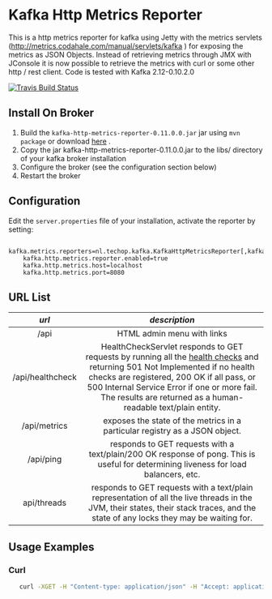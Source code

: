 Kafka Http Metrics Reporter
==============================

This is a http metrics reporter for kafka using
Jetty with the metrics servlets (http://metrics.codahale.com/manual/servlets/kafka ) for exposing the metrics as JSON Objects.
Instead of retrieving metrics through JMX with JConsole it is now possible to retrieve the metrics with curl or some other http / rest client.
Code is tested with Kafka 2.12-0.10.2.0

[![Travis Build Status](https://secure.travis-ci.org/arnobroekhof/kafka-http-metrics-reporter.png)](http://travis-ci.org/arnobroekhof/kafka-http-metrics-reporter)

Install On Broker
------------

1. Build the `kafka-http-metrics-reporter-0.11.0.0.jar` jar using `mvn package` or download [here](https://github.com/arnobroekhof/kafka-http-metrics-reporter/archive/kafka_2.12-0.11.0.0.zip) .
2. Copy the jar kafka-http-metrics-reporter-0.11.0.0.jar to the libs/
   directory of your kafka broker installation
3. Configure the broker (see the configuration section below)
4. Restart the broker

Configuration
------------

Edit the `server.properties` file of your installation, activate the reporter by setting:

```
    kafka.metrics.reporters=nl.techop.kafka.KafkaHttpMetricsReporter[,kafka.metrics.KafkaCSVMetricsReporter[,....]]
    kafka.http.metrics.reporter.enabled=true
    kafka.http.metrics.host=localhost
    kafka.http.metrics.port=8080
```

URL List
------------

| *url* | *description* |
|:-----:|:-------------:|
| /api  | HTML admin menu with links |
| /api/healthcheck | HealthCheckServlet responds to GET requests by running all the [health checks](#health-checks) and returning 501 Not Implemented if no health checks are registered, 200 OK if all pass, or 500 Internal Service Error if one or more fail. The results are returned as a human-readable text/plain entity. |
| /api/metrics | exposes the state of the metrics in a particular registry as a JSON object. |
| /api/ping | responds to GET requests with a text/plain/200 OK response of pong. This is useful for determining liveness for load balancers, etc. |
| api/threads | responds to GET requests with a text/plain representation of all the live threads in the JVM, their states, their stack traces, and the state of any locks they may be waiting for. |

Usage Examples
------------

### Curl

```bash
   curl -XGET -H "Content-type: application/json" -H "Accept: application/json" "http://localhost:8080/api/metrics"

```
